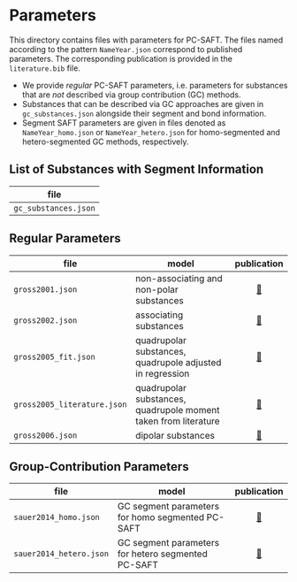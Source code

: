 # Parameters

This directory contains files with parameters for PC-SAFT.
The files named according to the pattern `NameYear.json` correspond to published parameters. The corresponding publication is provided in the `literature.bib` file.

- We provide *regular* PC-SAFT parameters, i.e. parameters for substances that are *not* described via group contribution (GC) methods.
- Substances that can be described via GC approaches are given in `gc_substances.json` alongside their segment and bond information.
- Segment SAFT parameters are given in files denoted as `NameYear_homo.json` or `NameYear_hetero.json` for homo-segmented and hetero-segmented GC methods, respectively.

## List of Substances with Segment Information

|file|
|-|
`gc_substances.json` | GC segment parameters for homo segmented PC-SAFT |


## Regular Parameters

|file|model|publication|
|-|-|:-:|
`gross2001.json` | non-associating and non-polar substances| [&#128279;](https://doi.org/10.1021/ie0003887)
`gross2002.json` | associating substances | [&#128279;](https://doi.org/10.1021/ie010954d)
`gross2005_fit.json` | quadrupolar substances, quadrupole adjusted in regression | [&#128279;](https://doi.org/10.1002/aic.10502)
`gross2005_literature.json` | quadrupolar substances, quadrupole moment taken from literature | [&#128279;](https://doi.org/10.1002/aic.10502)
`gross2006.json` | dipolar substances | [&#128279;](https://doi.org/10.1002/aic.10683)

## Group-Contribution Parameters

|file|model|publication|
|-|-|:-:|
`sauer2014_homo.json` | GC segment parameters for homo segmented PC-SAFT | [&#128279;](https://doi.org/10.1021/ie502203w) |
`sauer2014_hetero.json` | GC segment parameters for hetero segmented PC-SAFT | [&#128279;](https://doi.org/10.1021/ie502203w)

